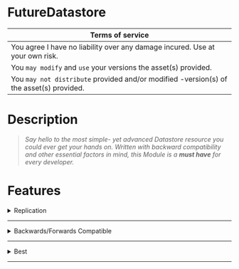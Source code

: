 # FutureDatastore
| **Terms of service**  |
| ------------- |
| You agree I have no liability over any damage incured. Use at your own risk.  |
| You `may modify` and `use` your versions the asset(s) provided.  |
| You `may not distribute` provided and/or modified -version(s) of the asset(s) provided.  |

# Description

> *Say hello to the most simple- yet advanced Datastore resource you could ever get your hands on. Written with backward compatibility and other essential factors in mind, this Module is a **must have** for every developer.*

# Features

<details><summary>Replication</summary>
  
### Real Time `Data Replication`
> *As the Data is parented in a Replicating Service, all applicable entities get to interact with data- all in real time.*

</details>
  
---
<details><summary>Backwards/Forwards Compatible</summary>
  
### Future Proof
> *This system is `backward compatibile`, allowing the Data Format to be modified without loosing or corrupting data.*

 </details>
  
---

<details><summary>Best </summary>
  
### Future Proof
> *This system is `backward compatibile`, allowing the Data Format to be modified without loosing or corrupting data.*

 </details>
  
---
